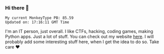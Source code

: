 ### Hi there 👋
<!-- PB START -->
```
My current MonkeyType PB: 85.59
Updated on: 17:16:11 GMT Time
```
<!-- PB END -->
I'm an IT person, just overall. I like CTFs, hacking, coding games, making Python apps. Just a lot of stuff.
You can check out my website [here](https://skill3472.github.io/).
I will probably add some interesting stuff here, when I get the idea to do so. Take care ❤️
